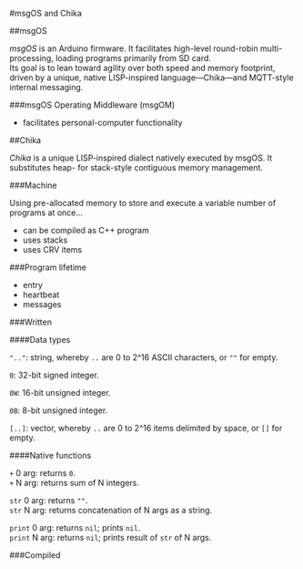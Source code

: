 #msgOS and Chika

##msgOS

*msgOS* is an Arduino firmware. It facilitates high-level round-robin multi-processing, loading programs primarily from SD card.  
Its goal is to lean toward agility over both speed and memory footprint, driven by a unique, native LISP-inspired language—Chika—and MQTT-style internal messaging.

###msgOS Operating Middleware (msgOM)

- facilitates personal-computer functionality

##Chika

*Chika* is a unique LISP-inspired dialect natively executed by msgOS. It substitutes heap- for stack-style contiguous memory management.

###Machine

Using pre-allocated memory to store and execute a variable number of programs at once...
- can be compiled as C++ program
- uses stacks
- uses CRV items

###Program lifetime

- entry
- heartbeat
- messages

###Written

####Data types

`".."`: string, whereby `..` are 0 to 2^16 ASCII characters, or `""` for empty.

`0`: 32-bit signed integer.

`0W`: 16-bit unsigned integer.

`0B`: 8-bit unsigned integer.

`[..]`: vector, whereby `..` are 0 to 2^16 items delimited by space, or `[]` for empty.

####Native functions

`+` 0 arg: returns `0`.  
`+` N arg: returns sum of N integers.

`str` 0 arg: returns `""`.  
`str` N arg: returns concatenation of N args as a string.

`print` 0 arg: returns `nil`; prints `nil`.  
`print` N arg: returns `nil`; prints result of `str` of N args.

###Compiled

